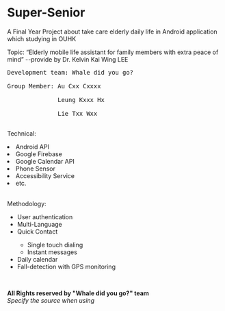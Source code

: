 # Super-Senior
A Final Year Project about take care elderly daily life in Android application which studying in OUHK </br>

Topic: “Elderly mobile life assistant for family members with extra peace of mind” --provide by Dr. Kelvin Kai Wing LEE
</br>

<pre>
Development team: Whale did you go? </br>
Group Member: Au Cxx Cxxxx </br>
              Leung Kxxx Hx </br>
              Lie Txx Wxx </br>
</pre>

Technical: 
<li>Android API</li>
<li>Google Firebase</li>
<li>Google Calendar API</li>
<li>Phone Sensor</li>
<li>Accessibility Service </li>
<li>etc.</li>

</br>

Methodology:
<ul>
<li>User authentication</li>
<li>Multi-Language</li>
<li>Quick Contact</li>
<ul>
<li>Single touch dialing</li>
<li>Instant messages</li>
</ul>
<li>Daily calendar</li>
<li>Fall-detection with GPS monitoring</li>
</ul>

</br>

<b>All Rights reserved by "Whale did you go?" team</b>
</br>
<I>Specify the source when using</I>
